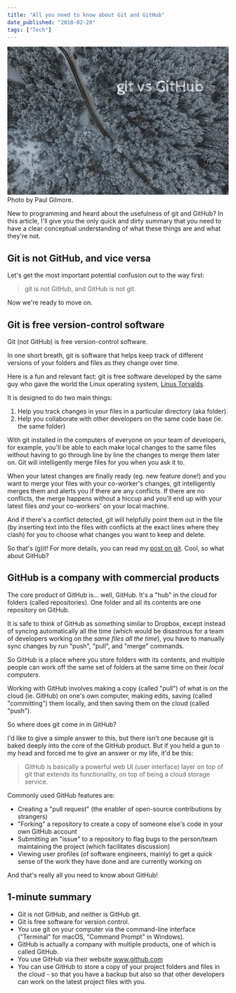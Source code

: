 ```yaml
---
title: "All you need to know about Git and GitHub"
date_published: "2018-02-28"
tags: ["Tech"]
---
```


![git and github nickang blog](images/git-and-github-nickang-blog.png) Photo by Paul Gilmore.

New to programming and heard about the usefulness of git and GitHub? In this article, I'll give you the only quick and dirty summary that you need to have a clear conceptual understanding of what these things are and what they're not.

## Git is not GitHub, and vice versa

Let's get the most important potential confusion out to the way first:

> git is not GitHub, and GitHub is not git.

Now we're ready to move on.

## Git is free version-control software

Git (not GitHub) is free version-control software.

In one short breath, git is software that helps keep track of different versions of your folders and files as they change over time.

Here is a fun and relevant fact: git is free software developed by the same guy who gave the world the Linux operating system, [Linus Torvalds](https://en.wikipedia.org/wiki/Linus_Torvalds).

It is designed to do two main things:

1. Help you track changes in your files in a particular directory (aka folder).
2. Help you collaborate with other developers on the same code base (ie. the same folder)

With git installed in the computers of everyone on your team of developers, for example, you'll be able to each make local changes to the same files without having to go through line by line the changes to merge them later on. Git will intelligently merge files for you when you ask it to.

When your latest changes are finally ready (eg. new feature done!) and you want to merge your files with your co-worker's changes, git intelligently merges them and alerts you if there are any conflicts. If there are no conflicts, the merge happens without a hiccup and you'll end up with your latest files _and_ your co-workers' on your local machine.

And if there's a conflict detected, git will helpfully point them out in the file (by inserting text into the files with conflicts at the exact lines where they clash) for you to choose what changes you want to keep and delete.

So that's (g)it! For more details, you can read my [post on git](/2017-11-03-what-is-git/). Cool, so what about GitHub?

## GitHub is a company with commercial products

The core product of GitHub is... well, GitHub. It's a "hub" in the cloud for folders (called repositories). One folder and all its contents are one repository on GitHub.

It is safe to think of GitHub as something similar to Dropbox, except instead of syncing automatically all the time (which would be disastrous for a team of developers working on the _same files all the time_), you have to manually sync changes by run "push", "pull", and "merge" commands.

So GitHub is a place where you store folders with its contents, and multiple people can work off the same set of folders at the same time on their _local computers_.

Working with GitHub involves making a copy (called "pull") of what is on the cloud (ie. GitHub) on one's own computer, making edits, saving (called "committing") them locally, and then saving them on the cloud (called "push").

So where does git come in in GitHub?

I'd like to give a simple answer to this, but there isn't one because git is baked deeply into the core of the GitHub product. But if you held a gun to my head and forced me to give an answer or my life, it'd be this:

> GitHub is basically a powerful web UI (user interface) layer on top of git that extends its functionality, on top of being a cloud storage service.

Commonly used GitHub features are:

- Creating a "pull request" (the enabler of open-source contributions by strangers)
- "Forking" a repository to create a copy of someone else's code in your own GitHub account
- Submitting an "issue" to a repository to flag bugs to the person/team maintaining the project (which facilitates discussion)
- Viewing user profiles (of software engineers, mainly) to get a quick sense of the work they have done and are currently working on

And that's really all you need to know about GitHub!

## 1-minute summary

- Git is not GitHub, and neither is GitHub git.
- Git is free software for version control.
- You use git on your computer via the command-line interface ("Terminal" for macOS, "Command Prompt" in Windows).
- GitHub is actually a company with multiple products, one of which is called GitHub.
- You use GitHub via their website www.github.com
- You can use GitHub to store a copy of your project folders and files in the cloud - so that you have a backup but also so that other developers can work on the latest project files with you.
